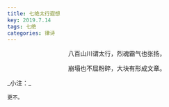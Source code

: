 ```yaml
---
title: 七绝太行遐想
key: 2019.7.14
tags: 七绝
categories: 律诗
---
```


<p align="center">八百山川谓太行，烈魂霸气也张扬，
</p>
<p align="center">崩塌也不屈粉碎，大块有形成文章。
</p>
_小注：_

```
更不。
```